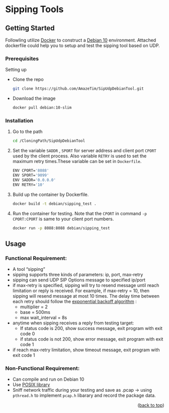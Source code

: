 <!-- GETTING STARTED -->
<a name="readme-top"></a>
# Sipping Tools
## Getting Started

Followling utilize [Docker](https://www.docker.com/) to construct a [Debian 10](https://www.debian.org/releases/index.zh-tw.html) environment. Attached dockerfile could help you to setup and test the sipping tool based on UDP.

### Prerequisites

Setting up
* Clone the repo
  ```sh
  git clone https://github.com/AmazeTim/SipUdpDebianTool.git
  ```
* Download the image
  ```sh
  docker pull debian:10-slim
  ```

### Installation

1. Go to the path
   ```sh
   cd /CloningPath/SipUdpDebianTool
   ```
2. Set the variable `SADDR` , `SPORT` for server address and client port `CPORT` used by the client process. Also variable `RETRY` is used to set the maximum retry times.These variable can be set in `Dockerfile`.
   ```sh
   ENV CPORT='8088'
   ENV SPORT='9099'
   ENV SADDR='0.0.0.0'
   ENV RETRY='10'
   ```
3. Build up the container by Dockerfile.
   ```sh
   docker build -t debian/sipping_test .
   ```
4. Run the container for testing. Note that the `CPORT` in command `-p CPORT:CPORT` is same to your client port numbers.
   ```sh
   docker run -p 8088:8088 debian/sipping_test
   ```

<!-- USAGE EXAMPLES -->
## Usage
### Functional Requirement:
* A tool “sipping” 
* sipping supports three kinds of parameters: ip, port, max-retry 
* sipping can send UDP SIP Options message to specified ip/port 
* if max-retry is specified, sipping will try to resend message until reach limitation or reply is received. For example, if max-retry = 10, then sipping will resend message at most 10 times. The delay time between each retry should follow the [exponential backoff algorithm](https://www.baeldung.com/resilience4j-backoff-jitter) :
  * multiplier = 2
  * base = 500ms 
  * max wait_interval = 8s
* anytime when sipping receives a reply from testing target:
  * If status code is 200, show success message, exit program with exit code 0 
  * if status code is not 200, show error message, exit program with exit code 1
* if reach max-retry limitation, show timeout message, exit program with exit code 1
### Non-Functional Requirement:
* Can compile and run on Debian 10 
* Use [POSIX library](https://zh.wikipedia.org/zh-tw/C_POSIX_library) 
* Sniff network traffic during your testing and save as .pcap -> using  `pthread.h` to implement `pcap.h` libarary and record the package data.
<p align="right">(<a href="#readme-top">back to top</a>)</p>